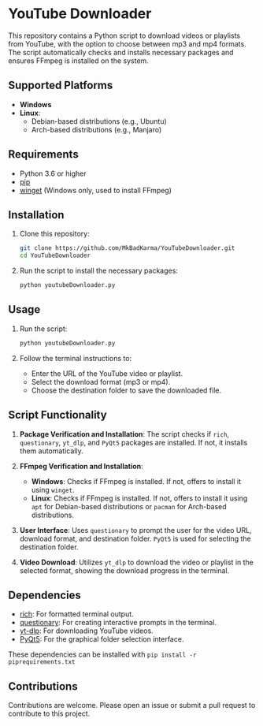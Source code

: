 # YouTube Downloader

This repository contains a Python script to download videos or playlists from YouTube, with the option to choose between mp3 and mp4 formats. The script automatically checks and installs necessary packages and ensures FFmpeg is installed on the system.

## Supported Platforms

- **Windows**
- **Linux**:
  - Debian-based distributions (e.g., Ubuntu)
  - Arch-based distributions (e.g., Manjaro)

## Requirements

- Python 3.6 or higher
- [pip](https://pip.pypa.io/en/stable/installation/)
- [winget](https://github.com/microsoft/winget-cli) (Windows only, used to install FFmpeg)

## Installation

1. Clone this repository:
    ```sh
    git clone https://github.com/MkBadKarma/YouTubeDownloader.git
    cd YouTubeDownloader
    ```

2. Run the script to install the necessary packages:
    ```sh
    python youtubeDownloader.py
    ```

## Usage

1. Run the script:
    ```sh
    python youtubeDownloader.py
    ```

2. Follow the terminal instructions to:
    - Enter the URL of the YouTube video or playlist.
    - Select the download format (mp3 or mp4).
    - Choose the destination folder to save the downloaded file.

## Script Functionality

1. **Package Verification and Installation**: The script checks if `rich`, `questionary`, `yt_dlp`, and `PyQt5` packages are installed. If not, it installs them automatically.

2. **FFmpeg Verification and Installation**: 
   - **Windows**: Checks if FFmpeg is installed. If not, offers to install it using `winget`.
   - **Linux**: Checks if FFmpeg is installed. If not, offers to install it using `apt` for Debian-based distributions or `pacman` for Arch-based distributions.

3. **User Interface**: Uses `questionary` to prompt the user for the video URL, download format, and destination folder. `PyQt5` is used for selecting the destination folder.

4. **Video Download**: Utilizes `yt_dlp` to download the video or playlist in the selected format, showing the download progress in the terminal.

## Dependencies

- [rich](https://github.com/Textualize/rich): For formatted terminal output.
- [questionary](https://github.com/tmbo/questionary): For creating interactive prompts in the terminal.
- [yt-dlp](https://github.com/yt-dlp/yt-dlp): For downloading YouTube videos.
- [PyQt5](https://pypi.org/project/PyQt5/): For the graphical folder selection interface.

These dependencies can be installed with `pip install -r piprequirements.txt`
## Contributions

Contributions are welcome. Please open an issue or submit a pull request to contribute to this project.